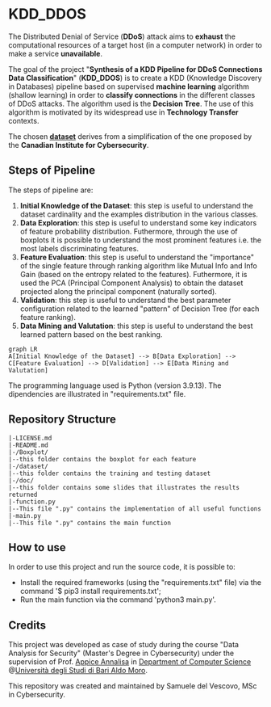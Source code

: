 # KDD_DDOS

The Distributed Denial of Service (**DDoS**) attack aims to **exhaust** the computational resources
of a target host (in a computer network) in order to make a service **unavailable**.

The goal of the project "**Synthesis of a KDD Pipeline for DDoS Connections Data Classification**" (**KDD_DDOS**) is to create a KDD (Knowledge Discovery in Databases) pipeline based on supervised **machine learning** algorithm (shallow learning) in order to **classify connections** in the different classes of DDoS attacks. The algorithm used is the **Decision Tree**. The use of this algorithm is motivated by its widespread use in **Technology Transfer** contexts.

The chosen [**dataset**](https://www.unb.ca/cic/datasets/ddos-2019.html) derives from a simplification of the one proposed by the **Canadian Institute for Cybersecurity**.

## Steps of Pipeline

The steps of pipeline are:
1. **Initial Knowledge of the Dataset**:  this step is useful to understand the dataset cardinality and the examples distribution in the various classes.
2. **Data Exploration**: this step is useful to understand some key indicators of feature probability distribution. Futhermore, through the use of boxplots it is possible to understand the most prominent features i.e. the most labels discriminating features.
3. **Feature Evaluation**: this step is useful to understand the "importance" of the single feature through ranking algorithm like Mutual Info and Info Gain (based on the entropy related to the features). Futhermore, it is used the PCA (Principal Component Analysis) to obtain the dataset projected along the principal component (naturally sorted).
4. **Validation**: this step is useful to understand the best parameter configuration related to the learned "pattern" of Decision Tree (for each feature ranking).
5. **Data Mining and Valutation**: this step is useful to understand the best learned pattern based on the best ranking.

```mermaid
graph LR
A[Initial Knowledge of the Dataset] --> B[Data Exploration] --> C[Feature Evaluation] --> D[Validation] --> E[Data Mining and Valutation]
```


The programming language used is Python (version 3.9.13). The dipendencies are illustrated in "requirements.txt" file.

## Repository Structure
```
|-LICENSE.md
|-README.md
|-/Boxplot/
|--this folder contains the boxplot for each feature
|-/dataset/
|--this folder contains the training and testing dataset
|-/doc/
|--this folder contains some slides that illustrates the results returned
|-function.py
|--This file ".py" contains the implementation of all useful functions 
|-main.py
|--This file ".py" contains the main function

```

## How to use
In order to use this project and run the source code, it is possible to:
* Install the required frameworks (using the "requirements.txt" file) via the command '$ pip3 install requirements.txt';
* Run the main function via the command 'python3 main.py'.


## Credits

This project was developed as case of study during the course "Data Analysis for Security" (Master's Degree in Cybersecurity) under the supervision of Prof. [Appice Annalisa](https://kdde.di.uniba.it/people/annalisa-appice/) in [Department of Computer Science](https://www.uniba.it/it/ricerca/dipartimenti/informatica/en) @[Università degli Studi di Bari Aldo Moro](https://www.uniba.it/en). 

This repository was created and maintained by Samuele del Vescovo, MSc in Cybersecurity.





